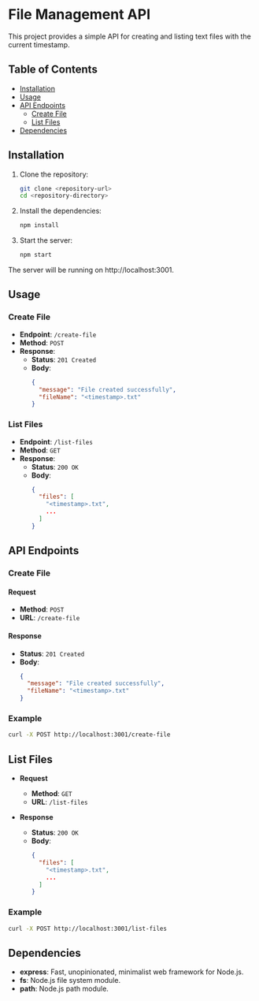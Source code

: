 # File Management API

This project provides a simple API for creating and listing text files with the current timestamp.

## Table of Contents

- [Installation](#installation)
- [Usage](#usage)
- [API Endpoints](#api-endpoints)
  - [Create File](#create-file)
  - [List Files](#list-files)
- [Dependencies](#dependencies)

## Installation

1. Clone the repository:
   ```bash
   git clone <repository-url>
   cd <repository-directory>

2. Install the dependencies:
    ```bash
    npm install
3. Start the server:
    ```bash
    npm start

The server will be running on http://localhost:3001.

## Usage

### Create File

- **Endpoint**: `/create-file`
- **Method**: `POST`
- **Response**:
  - **Status**: `201 Created`
  - **Body**:
    ```json
    {
      "message": "File created successfully",
      "fileName": "<timestamp>.txt"
    }
    ```

### List Files

- **Endpoint**: `/list-files`
- **Method**: `GET`
- **Response**:
  - **Status**: `200 OK`
  - **Body**:
    ```json
    {
      "files": [
        "<timestamp>.txt",
        ...
      ]
    }
    ```

## API Endpoints

### Create File

#### Request

- **Method**: `POST`
- **URL**: `/create-file`

#### Response

- **Status**: `201 Created`
- **Body**:
  ```json
  {
    "message": "File created successfully",
    "fileName": "<timestamp>.txt"
  }

### Example
```sh
curl -X POST http://localhost:3001/create-file
```
## List Files

- **Request**
  - **Method**: `GET`
  - **URL**: `/list-files`

- **Response**
  - **Status**: `200 OK`
  - **Body**:
    ```json
    {
      "files": [
        "<timestamp>.txt",
        ...
      ]
    }
    ```
### Example
```sh
curl -X POST http://localhost:3001/list-files
```

## Dependencies

- **express**: Fast, unopinionated, minimalist web framework for Node.js.
- **fs**: Node.js file system module.
- **path**: Node.js path module.

